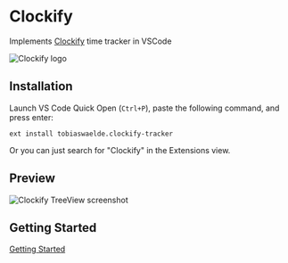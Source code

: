 # Clockify
Implements [Clockify](https://clockify.me/) time tracker in VSCode

![Clockify logo](assets/logo.png)

## Installation
Launch VS Code Quick Open (`Ctrl+P`), paste the following command, and press enter:
```
ext install tobiaswaelde.clockify-tracker
```

Or you can just search for "Clockify" in the Extensions view.

## Preview
![Clockify TreeView screenshot](images/preview-treeview.png)

## Getting Started
[Getting Started](https://github.com/tobiaswaelde/vscode-clockify/wiki/Home)
